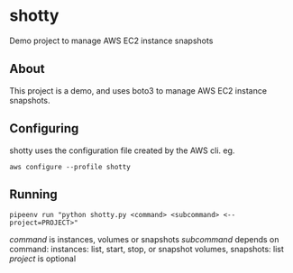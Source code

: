 # shotty
Demo project to manage AWS EC2 instance snapshots

## About

This project is a demo, and uses boto3 to manage AWS EC2 instance snapshots.

## Configuring

shotty uses the configuration file created by the AWS cli. eg.

`aws configure --profile shotty`

## Running

`pipeenv run "python shotty.py <command> <subcommand> <--project=PROJECT>"`

*command* is instances, volumes or snapshots
*subcommand* depends on command: 
    instances: list, start, stop, or snapshot
    volumes, snapshots: list
*project* is optional
